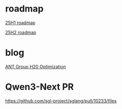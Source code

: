 # roadmap
[25H1 roadmap](https://github.com/sgl-project/sglang/issues/4042)

[25H2 roadmap](https://github.com/sgl-project/sglang/issues/7736)

# blog
[ANT Group H20 Optimization](https://lmsys.org/blog/2025-09-26-sglang-ant-group/)

# Qwen3-Next PR
https://github.com/sgl-project/sglang/pull/10233/files